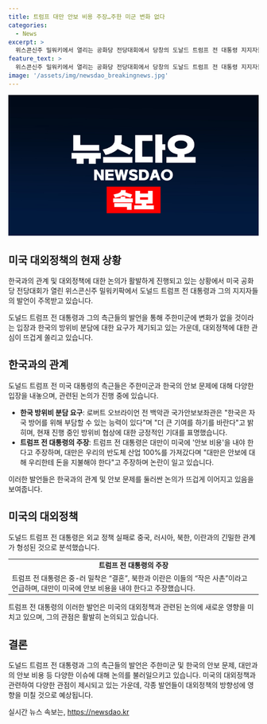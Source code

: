 ```yaml
---
title: 트럼프 대만 안보 비용 주장…주한 미군 변화 없다
categories:
  - News
excerpt: >
  위스콘신주 밀워키에서 열리는 공화당 전당대회에서 당창의 도날드 트럼프 전 대통령 지지자들이 그의 지명을 환영했다. 트럼프 측근들은 주한미군과 한국의 방위비 분담에 대한 입장을 밝히며 트럼프 대통령의 재집권 시 안보에 대한 기여를 강조했다. 트럼프 전 대통령은 중국, 러시아, 북한, 이란의 증가된 위협에 대한 바이든 행정부의 실패로 평가하고, 대만에 대한 안보 비용 부담을 강조했다.
feature_text: >
  위스콘신주 밀워키에서 열리는 공화당 전당대회에서 당창의 도날드 트럼프 전 대통령 지지자들이 그의 지명을 환영했다. 트럼프 측근들은 주한미군과 한국의 방위비 분담에 대한 입장을 밝히며 트럼프 대통령의 재집권 시 안보에 대한 기여를 강조했다. 트럼프 전 대통령은 중국, 러시아, 북한, 이란의 증가된 위협에 대한 바이든 행정부의 실패로 평가하고, 대만에 대한 안보 비용 부담을 강조했다.
image: '/assets/img/newsdao_breakingnews.jpg'
---
```


<p><img src="/assets/img/newsdao_breakingnews.jpg" alt="pcversion 속보" /></p>

<h2 data-ke-size="size26">미국 대외정책의 현재 상황</h2>

<p>한국과의 관계 및 대외정책에 대한 논의가 활발하게 진행되고 있는 상황에서 미국 공화당 전당대회가 열린 위스콘신주 밀워키팍에서 도널드 트럼프 전 대통령과 그의 지지자들의 발언이 주목받고 있습니다.</p>

<p data-ke-size="size16">도널드 트럼프 전 대통령과 그의 측근들의 발언을 통해 주한미군에 변화가 없을 것이라는 입장과 한국의 방위비 분담에 대한 요구가 제기되고 있는 가운데, 대외정책에 대한 관심이 뜨겁게 쏠리고 있습니다.</p>

<h2 data-ke-size="size24">한국과의 관계</h2>

<p>도널드 트럼프 전 미국 대통령의 측근들은 주한미군과 한국의 안보 문제에 대해 다양한 입장을 내놓으며, 관련된 논의가 진행 중에 있습니다.</p>

<ul>
  <li><b>한국 방위비 분담 요구</b>: 로버트 오브라이언 전 백악관 국가안보보좌관은 "한국은 자국 방어를 위해 부담할 수 있는 능력이 있다"며 "더 큰 기여를 하기를 바란다"고 밝히며, 현재 진행 중인 방위비 협상에 대한 긍정적인 기대를 표명했습니다.</li>
  <li><b>트럼프 전 대통령의 주장</b>: 트럼프 전 대통령은 대만이 미국에 '안보 비용'을 내야 한다고 주장하며, 대만은 우리의 반도체 산업 100%를 가져갔다며 "대만은 안보에 대해 우리한테 돈을 지불해야 한다"고 주장하며 논란이 일고 있습니다.</li>
</ul>

<p data-ke-size="size16">이러한 발언들은 한국과의 관계 및 안보 문제를 둘러싼 논의가 뜨겁게 이어지고 있음을 보여줍니다.</p>

<h2 data-ke-size="size24">미국의 대외정책</h2>

<p>도널드 트럼프 전 대통령은 외교 정책 실패로 중국, 러시아, 북한, 이란과의 긴밀한 관계가 형성된 것으로 분석했습니다.</p>

<table>
  <tr>
    <td style="text-align: center; height: 17px;"><b>트럼프 전 대통령의 주장</b></td>
  </tr>
  <tr>
    <td>트럼프 전 대통령은 중-러 밀착은 “결혼”, 북한과 이란은 이들의 “작은 사촌”이라고 언급하며, 대만이 미국에 안보 비용을 내야 한다고 주장했습니다.</td>
  </tr>
</table>

<p data-ke-size="size16">트럼프 전 대통령의 이러한 발언은 미국의 대외정책과 관련된 논의에 새로운 영향을 미치고 있으며, 그의 관점은 활발히 논의되고 있습니다.</p>

<h2 data-ke-size="size24">결론</h2>

<p>도널드 트럼프 전 대통령과 그의 측근들의 발언은 주한미군 및 한국의 안보 문제, 대만과의 안보 비용 등 다양한 이슈에 대해 논의를 불러일으키고 있습니다. 미국의 대외정책과 관련하여 다양한 관점이 제시되고 있는 가운데, 각종 발언들이 대외정책의 방향성에 영향을 미칠 것으로 예상됩니다.</p>

<p data-ke-size="size16"></p>
실시간 뉴스 속보는, <a href="https://newsdao.kr" rel="dofollow">https://newsdao.kr</a>



